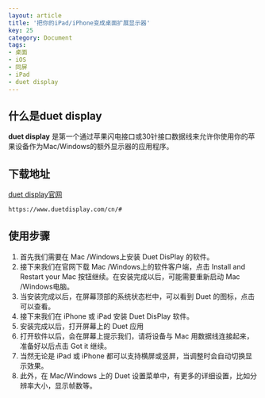 ```yaml
---
layout: article
title: '把你的iPad/iPhone变成桌面扩展显示器'
key: 25
category: Document
tags:
- 桌面
- iOS
- 同屏
- iPad
- duet display
---
```


## 什么是duet display
**duet display**
是第一个通过苹果闪电接口或30针接口数据线来允许你使用你的苹果设备作为Mac/Windows的额外显示器的应用程序。
## 下载地址

[duet display官网](https://www.duetdisplay.com/cn/#)

```bash
https://www.duetdisplay.com/cn/#
```

## 使用步骤

1. 首先我们需要在 Mac /Windows上安装 Duet DisPlay 的软件。
2. 接下来我们在官网下载 Mac /Windows上的软件客户端，点击 Install and Restart your Mac 按钮继续。在安装完成以后，可能需要重新启动 Mac /Windows电脑。
3. 当安装完成以后，在屏幕顶部的系统状态栏中，可以看到 Duet 的图标，点击可以查看。
4. 接下来我们在 iPhone 或 iPad 安装 Duet DisPlay 软件。
5. 安装完成以后，打开屏幕上的 Duet 应用
6. 打开软件以后，会在屏幕上提示我们，请将设备与 Mac 用数据线连接起来，准备好以后点击 Got it 继续。
7. 当然无论是 iPad 或 iPhone 都可以支持横屏或竖屏，当调整时会自动切换显示效果。
8. 此外，在 Mac/Windows 上的 Duet 设置菜单中，有更多的详细设置，比如分辨率大小，显示帧数等。
